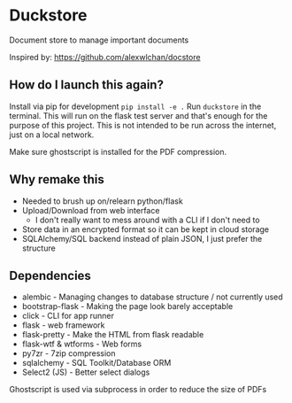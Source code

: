 # Duckstore #

Document store to manage important documents

Inspired by: https://github.com/alexwlchan/docstore

## How do I launch this again? ##
Install via pip for development 
`pip install -e .`
Run `duckstore` in the terminal.
This will run on the flask test server and that's enough for the purpose of this project.
This is not intended to be run across the internet, just on a local network.

Make sure ghostscript is installed for the PDF compression.

## Why remake this ##

* Needed to brush up on/relearn python/flask
* Upload/Download from web interface
  * I don't really want to mess around with a CLI if I don't need to
* Store data in an encrypted format so it can be kept in cloud storage
* SQLAlchemy/SQL backend instead of plain JSON, I just prefer the structure

## Dependencies ##

* alembic - Managing changes to database structure / not currently used
* bootstrap-flask - Making the page look barely acceptable
* click - CLI for app runner
* flask - web framework
* flask-pretty - Make the HTML from flask readable
* flask-wtf & wtforms - Web forms
* py7zr - 7zip compression
* sqlalchemy - SQL Toolkit/Database ORM
* Select2 (JS) - Better select dialogs

Ghostscript is used via subprocess in order to reduce the size of PDFs
